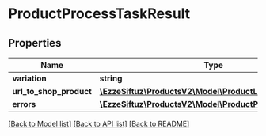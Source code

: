 # ProductProcessTaskResult

## Properties
Name | Type | Description | Notes
------------ | ------------- | ------------- | -------------
**variation** | **string** |  | [optional] 
**url_to_shop_product** | [**\EzzeSiftuz\ProductsV2\Model\ProductLink**](ProductLink.md) |  | [optional] 
**errors** | [**\EzzeSiftuz\ProductsV2\Model\ProductProcessTaskError[]**](ProductProcessTaskError.md) |  | [optional] 

[[Back to Model list]](../../README.md#documentation-for-models) [[Back to API list]](../../README.md#documentation-for-api-endpoints) [[Back to README]](../../README.md)

